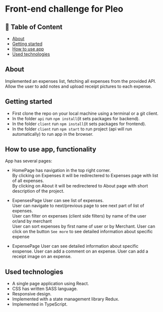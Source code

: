 # Front-end challenge for Pleo

## 📝 Table of Content

- [About](#about)
- [Getting started](#getting-started)
- [How to use app](#how-to-use-app)
- [Used technologies](#used-technologies)

## About  <a name = "about"></a>
Implemented an expenses list, fetching all expenses from the provided API. 
Allow the user to add notes and upload receipt pictures to each expense.

## Getting started <a name = "getting-started"></a>

- First clone the repo on your local machine using a terminal or a git client.
- In the folder `api` run `npm install`(it sets packages for backend).
- In the folder `client` run `npm install`(it sets packages for frontend).
- In the folder `client` run `npm start` to run project (api will run automatically) to run app in the browser.

## How to use app, functionality <a name = "how-to-use-app"></a>
App has several pages:
- HomePage has navigation in the top right corner. \
 By clicking on Expenses it will be redirectered to Expenses page with list of all expenses.\
 By clicking on About it will be redirectered to About page with short description of the project.
 
- ExpensesPage
 User can see list of expenses.\
 User can navigate to next/previous page to see next part of list of expenses.\
 User can filter on expenses (client side filters) by name of the user or/and by merchant\
 User can sort expenses by first name of user or by Merchant.
 User can click on the button `See more` to see detailed information about specific expense
 
 - ExpensePage
 User can see detailed information about specific exspense.
 User can add a comment on an expense. 
 User can add a receipt image on an expense. 

## Used technologies <a name = "used-technologies"></a>
- A single page application using React.
- CSS has written SASS language.
- Responsive design.
- Implemented with a state management library Redux.
- Implemented in TypeScript.
